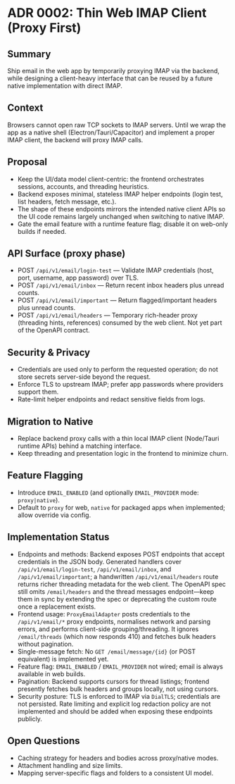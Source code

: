 # ADR 0002: Thin Web IMAP Client (Proxy First)

Summary
-------

Ship email in the web app by temporarily proxying IMAP via the backend, while designing a client-heavy interface that can be reused by a future native implementation with direct IMAP.

Context
-------

Browsers cannot open raw TCP sockets to IMAP servers. Until we wrap the app as a native shell (Electron/Tauri/Capacitor) and implement a proper IMAP client, the backend will proxy IMAP calls.

Proposal
--------

- Keep the UI/data model client-centric: the frontend orchestrates sessions, accounts, and threading heuristics.
- Backend exposes minimal, stateless IMAP helper endpoints (login test, list headers, fetch message, etc.).
- The shape of these endpoints mirrors the intended native client APIs so the UI code remains largely unchanged when switching to native IMAP.
- Gate the email feature with a runtime feature flag; disable it on web-only builds if needed.

API Surface (proxy phase)
-------------------------

- POST `/api/v1/email/login-test` — Validate IMAP credentials (host, port, username, app password) over TLS.
- POST `/api/v1/email/inbox` — Return recent inbox headers plus unread counts.
- POST `/api/v1/email/important` — Return flagged/important headers plus unread counts.
- POST `/api/v1/email/headers` — Temporary rich-header proxy (threading hints, references) consumed by the web client. Not yet part of the OpenAPI contract.

Security & Privacy
------------------

- Credentials are used only to perform the requested operation; do not store secrets server-side beyond the request.
- Enforce TLS to upstream IMAP; prefer app passwords where providers support them.
- Rate-limit helper endpoints and redact sensitive fields from logs.

Migration to Native
-------------------

- Replace backend proxy calls with a thin local IMAP client (Node/Tauri runtime APIs) behind a matching interface.
- Keep threading and presentation logic in the frontend to minimize churn.

Feature Flagging
----------------

- Introduce `EMAIL_ENABLED` (and optionally `EMAIL_PROVIDER` mode: `proxy|native`).
- Default to `proxy` for web, `native` for packaged apps when implemented; allow override via config.

Implementation Status
---------------------

- Endpoints and methods: Backend exposes POST endpoints that accept credentials in the JSON body. Generated handlers cover `/api/v1/email/login-test`, `/api/v1/email/inbox`, and `/api/v1/email/important`; a handwritten `/api/v1/email/headers` route returns richer threading metadata for the web client. The OpenAPI spec still omits `/email/headers` and the thread messages endpoint—keep them in sync by extending the spec or deprecating the custom route once a replacement exists.
- Frontend usage: `ProxyEmailAdapter` posts credentials to the `/api/v1/email/*` proxy endpoints, normalises network and parsing errors, and performs client-side grouping/threading. It ignores `/email/threads` (which now responds 410) and fetches bulk headers without pagination.
- Single-message fetch: No `GET /email/message/{id}` (or POST equivalent) is implemented yet.
- Feature flag: `EMAIL_ENABLED` / `EMAIL_PROVIDER` not wired; email is always available in web builds.
- Pagination: Backend supports cursors for thread listings; frontend presently fetches bulk headers and groups locally, not using cursors.
- Security posture: TLS is enforced to IMAP via `DialTLS`; credentials are not persisted. Rate limiting and explicit log redaction policy are not implemented and should be added when exposing these endpoints publicly.

Open Questions
--------------

- Caching strategy for headers and bodies across proxy/native modes.
- Attachment handling and size limits.
- Mapping server-specific flags and folders to a consistent UI model.

